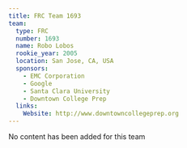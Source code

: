 ```yaml
---
title: FRC Team 1693
team:
  type: FRC
  number: 1693
  name: Robo Lobos
  rookie_year: 2005
  location: San Jose, CA, USA
  sponsors:
    - EMC Corporation
    - Google
    - Santa Clara University
    - Downtown College Prep
  links:
    Website: http://www.downtowncollegeprep.org
---
```

No content has been added for this team